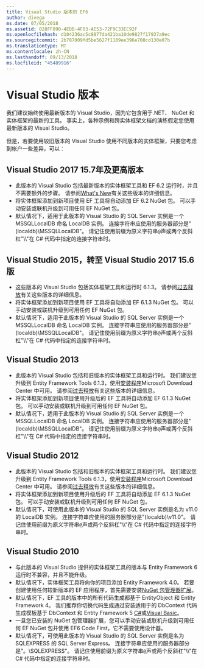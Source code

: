```yaml
---
title: Visual Studio 版本的 EF6
author: divega
ms.date: 07/05/2018
ms.assetid: 028FF890-4EDB-4F03-AE53-72F9C33EC92F
ms.openlocfilehash: d104236ac5c8877da421ba10de9827f17937a9ec
ms.sourcegitcommit: 2b787009fd5be5627f1189ee396e708cd130e07b
ms.translationtype: MT
ms.contentlocale: zh-CN
ms.lasthandoff: 09/13/2018
ms.locfileid: "45489916"
---
```

# <a name="visual-studio-releases"></a>Visual Studio 版本

我们建议始终使用最新版本的 Visual Studio，因为它包含用于.NET、 NuGet 和实体框架的最新的工具。
事实上，各种示例和跨实体框架文档的演练假定您使用最新版本的 Visual Studio。

但是，若要使用较旧版本的 Visual Studio 使用不同版本的实体框架，只要您考虑到帐户一些差异，可以：

## <a name="visual-studio-2017-157-and-newer"></a>Visual Studio 2017 15.7年及更高版本

- 此版本的 Visual Studio 包括最新版本的实体框架工具和 EF 6.2 运行时，并且不需要额外的步骤。
请参阅[What's New](~/ef6/what-is-new/index.md)有关这些版本的详细信息。
- 将实体框架添加到新项目使用 EF 工具将自动添加 EF 6.2 NuGet 包。
可以手动安装或联机升级到可用任何 EF NuGet 包。
- 默认情况下，适用于此版本的 Visual Studio 的 SQL Server 实例是一个 MSSQLLocalDB 命名 LocalDB 实例。
连接字符串应使用的服务器部分是"(localdb)\\MSSQLLocalDB"。
请记住使用前缀为原义字符串`@`声或两个反斜杠"\\\\"在 C# 代码中指定的连接字符串时。  


## <a name="visual-studio-2015-to-visual-studio-2017-156"></a>Visual Studio 2015，转至 Visual Studio 2017 15.6 版

- 这些版本的 Visual Studio 包括实体框架工具和运行时 6.1.3。
请参阅[过去释放](~/ef6/what-is-new/past-releases.md#ef-613)有关这些版本的详细信息。
- 将实体框架添加到新项目使用 EF 工具将自动添加 EF 6.1.3 NuGet 包。
可以手动安装或联机升级到可用任何 EF NuGet 包。
- 默认情况下，适用于此版本的 Visual Studio 的 SQL Server 实例是一个 MSSQLLocalDB 命名 LocalDB 实例。
连接字符串应使用的服务器部分是"(localdb)\\MSSQLLocalDB"。
请记住使用前缀为原义字符串`@`声或两个反斜杠"\\\\"在 C# 代码中指定的连接字符串时。  


## <a name="visual-studio-2013"></a>Visual Studio 2013
- 此版本的 Visual Studio 包括和旧版本的实体框架工具和运行时。
我们建议您升级到 Entity Framework Tools 6.1.3，使用[安装程序](https://www.microsoft.com/en-us/download/details.aspx?id=40762)Microsoft Download Center 中可用。
请参阅[过去释放](~/ef6/what-is-new/past-releases.md#ef-613)有关这些版本的详细信息。
- 将实体框架添加到新项目使用升级后的 EF 工具将自动添加 EF 6.1.3 NuGet 包。
可以手动安装或联机升级到可用任何 EF NuGet 包。
- 默认情况下，适用于此版本的 Visual Studio 的 SQL Server 实例是一个 MSSQLLocalDB 命名 LocalDB 实例。
连接字符串应使用的服务器部分是"(localdb)\\MSSQLLocalDB"。
请记住使用前缀为原义字符串`@`声或两个反斜杠"\\\\"在 C# 代码中指定的连接字符串时。  

## <a name="visual-studio-2012"></a>Visual Studio 2012

- 此版本的 Visual Studio 包括和旧版本的实体框架工具和运行时。
我们建议您升级到 Entity Framework Tools 6.1.3，使用[安装程序](https://www.microsoft.com/en-us/download/details.aspx?id=40762)Microsoft Download Center 中可用。
请参阅[过去释放](~/ef6/what-is-new/past-releases.md#ef-613)有关这些版本的详细信息。
- 将实体框架添加到新项目使用升级后的 EF 工具将自动添加 EF 6.1.3 NuGet 包。
可以手动安装或联机升级到可用任何 EF NuGet 包。
- 默认情况下，可使用此版本的 Visual Studio 的 SQL Server 实例是名为 v11.0 的 LocalDB 实例。
连接字符串应使用的服务器部分是"(localdb)\\v11.0"。
请记住使用前缀为原义字符串`@`声或两个反斜杠"\\\\"在 C# 代码中指定的连接字符串时。  

## <a name="visual-studio-2010"></a>Visual Studio 2010

- 与此版本的 Visual Studio 提供的实体框架工具的版本与 Entity Framework 6 运行时不兼容，并且不能升级。
- 默认情况下，实体框架工具将向你的项目添加 Entity Framework 4.0。
若要创建使用任何较新版本的 EF 应用程序，首先需要安装[NuGet 包管理器扩展](https://marketplace.visualstudio.com/items?itemName=NuGetTeam.NuGetPackageManager)。
- 默认情况下，EF 工具的版本中的所有代码生成都基于 EntityObject 和 Entity Framework 4。
我们推荐你切换代码生成通过安装适用于的 DbContext 代码生成模板基于 DbContext 和 Entity Framework 5 [C#](https://marketplace.visualstudio.com/items?itemName=EntityFrameworkTeam.EF5xDbContextGeneratorforC)或[Visual Basic](https://marketplace.visualstudio.com/items?itemName=EntityFrameworkTeam.EF5xDbContextGeneratorforVBNET)。
- 一旦您已安装的 NuGet 包管理器扩展，您可以手动安装或联机升级到可用任何 EF NuGet 包并使用 EF6 Code First，它不需要使用设计器。
- 默认情况下，可使用此版本的 Visual Studio 的 SQL Server 实例是名为 SQLEXPRESS 的 SQL Server Express。
连接字符串应使用的服务器部分是"。\\SQLEXPRESS"。
请记住使用前缀为原义字符串`@`声或两个反斜杠"\\\\"在 C# 代码中指定的连接字符串时。
